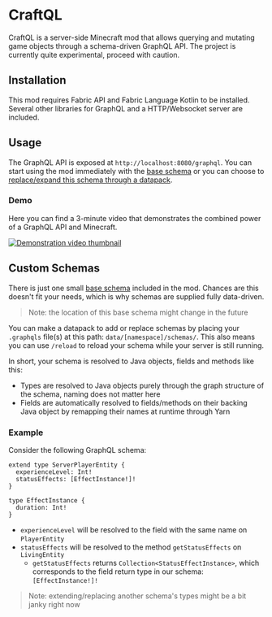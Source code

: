 # CraftQL
CraftQL is a server-side Minecraft mod that allows querying and mutating game objects through a schema-driven GraphQL API.
The project is currently quite experimental, proceed with caution.

## Installation
This mod requires Fabric API and Fabric Language Kotlin to be installed.
Several other libraries for GraphQL and a HTTP/Websocket server are included.

## Usage
The GraphQL API is exposed at `http://localhost:8080/graphql`. You can start using the mod immediately with the
[base schema] or you can choose to [replace/expand this schema through a datapack](#custom-schemas).

### Demo
Here you can find a 3-minute video that demonstrates the combined power of a GraphQL API and Minecraft.

[![Demonstration video thumbnail](https://img.youtube.com/vi/N04EBNkHH2g/0.jpg)](https://www.youtube.com/watch?v=N04EBNkHH2g)

## Custom Schemas
There is just one small [base schema] included in the mod. Chances are this doesn't fit your needs,
which is why schemas are supplied fully data-driven.

> Note: the location of this base schema might change in the future

You can make a datapack to add or replace schemas by placing your `.graphqls` file(s) at this path: `data/[namespace]/schemas/`.
This also means you can use `/reload` to reload your schema while your server is still running.

In short, your schema is resolved to Java objects, fields and methods like this:
- Types are resolved to Java objects purely through the graph structure of the schema, naming does not matter here
- Fields are automatically resolved to fields/methods on their backing Java object by remapping their names at runtime through Yarn

### Example
Consider the following GraphQL schema:

```graphqls
extend type ServerPlayerEntity {
  experienceLevel: Int!
  statusEffects: [EffectInstance!]!
}

type EffectInstance {
  duration: Int!
}
```

- `experienceLevel` will be resolved to the field with the same name on `PlayerEntity`
- `statusEffects` will be resolved to the method `getStatusEffects` on `LivingEntity`
  - `getStatusEffects` returns `Collection<StatusEffectInstance>`, which corresponds to the field return type in our schema: `[EffectInstance!]!`

> Note: extending/replacing another schema's types might be a bit janky right now

[base schema]: src/main/resources/data/minecraft/schemas/base.graphqls
